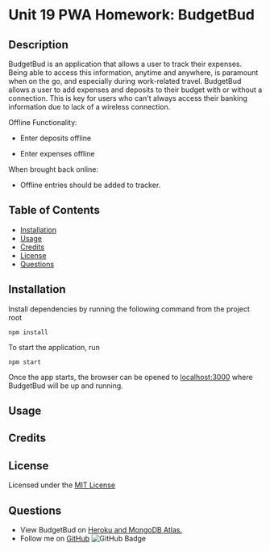 # Unit 19 PWA Homework: BudgetBud

## Description

BudgetBud is an application that allows a user to track their expenses. Being able to access this information, anytime and anywhere, is paramount when on the go, and especially during work-related travel. BudgetBud allows a user to add expenses and deposits to their budget with or without a connection. This is key for users who can't always access their banking information due to lack of a wireless connection.

Offline Functionality:

  * Enter deposits offline

  * Enter expenses offline

When brought back online:

  * Offline entries should be added to tracker.


## Table of Contents

- [Installation](#installation)
- [Usage](#usage)
- [Credits](#credits)
- [License](#license)
- [Questions](#questions)


## Installation

Install dependencies by running the following command from the project root
```
npm install
```

To start the application, run
```
npm start
```

Once the app starts, the browser can be opened to [localhost:3000](http://localhost:3000) where BudgetBud will be up and running.


## Usage



## Credits



## License

Licensed under the [MIT License](LICENSE.txt)


## Questions 

- View BudgetBud on [Heroku and MongoDB Atlas.](../04-Important/MongoAtlas-Deploy.md)
- Follow me on [GitHub](https://github.com/alexbachicha)
![GitHub Badge](https://img.shields.io/github/followers/alexbachicha?label=Questions%3F&style=social)
